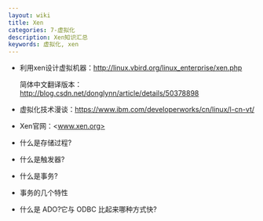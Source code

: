 ```yaml
---
layout: wiki
title: Xen
categories: 7-虚拟化
description: Xen知识汇总
keywords: 虚拟化, xen
---
```


* 利用xen设计虚拟机器：<http://linux.vbird.org/linux_enterprise/xen.php>

	 简体中文翻译版本：<http://blog.csdn.net/donglynn/article/details/50378898>


* 虚拟化技术漫谈：<https://www.ibm.com/developerworks/cn/linux/l-cn-vt/>



* Xen官网：<www.xen.org>



* 什么是存储过程?



* 什么是触发器?



* 什么是事务?



* 事务的几个特性



* 什么是 ADO?它与 ODBC 比起来哪种方式快?


